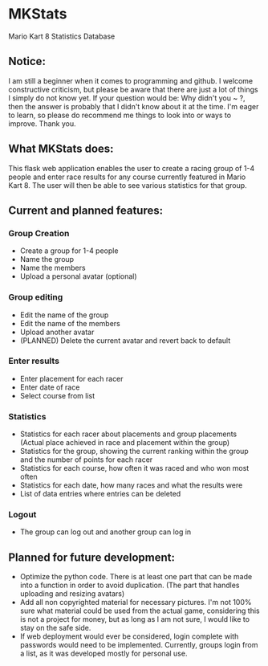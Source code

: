 # MKStats
Mario Kart 8 Statistics Database

## Notice:
I am still a beginner when it comes to programming and github. I welcome constructive criticism, but please be aware that there are just a lot of things I simply do not know yet. If your question would be: Why didn't you ~ ?, then the answer is probably that I didn't know about it at the time. I'm eager to learn, so please do recommend me things to look into or ways to improve. Thank you. 

## What MKStats does:
This flask web application enables the user to create a racing group of 1-4 people and enter race results for any course currently featured in Mario Kart 8. The user will then be able to see various statistics for that group. 

## Current and planned features:

### Group Creation
- Create a group for 1-4 people
- Name the group
- Name the members
- Upload a personal avatar (optional)

### Group editing 
- Edit the name of the group
- Edit the name of the members
- Upload another avatar
- (PLANNED) Delete the current avatar and revert back to default

### Enter results
- Enter placement for each racer
- Enter date of race
- Select course from list 

### Statistics
- Statistics for each racer about placements and group placements (Actual place achieved in race and placement within the group)
- Statistics for the group, showing the current ranking within the group and the number of points for each racer
- Statistics for each course, how often it was raced and who won most often
- Statistics for each date, how many races and what the results were
- List of data entries where entries can be deleted

### Logout
- The group can log out and another group can log in


## Planned for future development:
- Optimize the python code. There is at least one part that can be made into a function in order to avoid duplication. (The part that handles uploading and resizing avatars)
- Add all non copyrighted material for necessary pictures. I'm not 100% sure what material could be used from the actual game, considering this is not a project for money, but as long as I am not sure, I would like to stay on the safe side. 
- If web deployment would ever be considered, login complete with passwords would need to be implemented. Currently, groups login from a list, as it was developed mostly for personal use.
